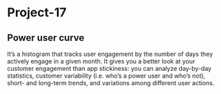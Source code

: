 # Project-17
## Power user curve
It’s a histogram that tracks user engagement by the number of days they actively engage in a given month. It gives you a better look at your customer engagement than app stickiness: you can analyze day-by-day statistics, customer variability (i.e. who’s a power user and who’s not), short- and long-term trends, and variations among different user actions.
